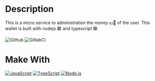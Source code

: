 # Description
This is a micro service to administration the money 💵🤑 of the user. This wallet is built with nodejs 🟩 and typescript 🟦

![Github](https://github.com/zearkiatos/wallet-api/actions/workflows/action.yml/badge.svg)
![GitlabCI](https://gitlab.com/caprilespe/wallet-api/badges/develop/pipeline.svg)

# Make With

[![JavaScript](https://img.shields.io/badge/javascript-ead547?style=for-the-badge&logo=javascript&logoColor=white&labelColor=000000)]()
[![TypeScript](https://img.shields.io/badge/TypeScript-2f72bc?style=for-the-badge&logo=typescript&logoColor=white&labelColor=000000)]()
[![Node.js](https://img.shields.io/badge/node.js-76c339?style=for-the-badge&logo=node.js&logoColor=white&labelColor=000000)]()